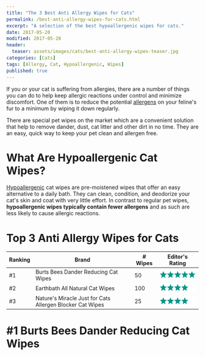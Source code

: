 ```yaml
---
title: "The 3 Best Anti Allergy Wipes for Cats"
permalink: /best-anti-allergy-wipes-for-cats.html
excerpt: "A selection of the best hypoallergenic wipes for cats."
date: 2017-05-20
modified: 2017-05-20
header:
  teaser: assets/images/cats/best-anti-allergy-wipes-teaser.jpg
categories: [Cats]
tags: [Allergy, Cat, Hypoallergenic, Wipes]
published: true
---
```


If you or your cat is suffering from allergies, there are a number of things you can do to help keep allergic reactions under control and minimize discomfort. One of them is to reduce the potential [allergens](https://en.wikipedia.org/wiki/Allergen) on your feline's fur to a minimum by wiping it down regularly.

There are special pet wipes on the market which are a convenient solution that help to remove dander, dust, cat litter and other dirt in no time. They are an easy, quick way to keep your pet clean and allergen free.

# What Are Hypoallergenic Cat Wipes?

[Hypoallergenic](https://en.wikipedia.org/wiki/Hypoallergenic) cat wipes are pre-moistened wipes that offer an easy alternative to a daily bath. They can clean, condition, and deodorize your cat's skin and coat with very little effort. In contrast to regular pet wipes, **hypoallergenic wipes typically contain fewer allergens** and as such are less likely to cause allergic reactions.

# Top 3 Anti Allergy Wipes for Cats

| Ranking | Brand                                                     | # Wipes  | Editor's Rating |
| --------| --------------------------------------------------------- | --------- | --------------- |
| #1      | Burts Bees Dander Reducing Cat Wipes                      | 50  | ![five stars](/assets/images/icons/rating/five-stars.png) |
| #2      | Earthbath All Natural Cat Wipes                           | 100 | ![four stars](/assets/images/icons/rating/four-stars.png) |
| #3      | Nature's Miracle Just for Cats Allergen Blocker Cat Wipes | 25  | ![four stars](/assets/images/icons/rating/four-stars.png) |

# #1 Burts Bees Dander Reducing Cat Wipes




